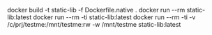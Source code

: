docker build -t static-lib -f Dockerfile.native .
docker run --rm static-lib:latest
docker run --rm -ti static-lib:latest
docker run --rm -ti -v /c/prj/testme:/mnt/testme:rw -w /mnt/testme static-lib:latest
